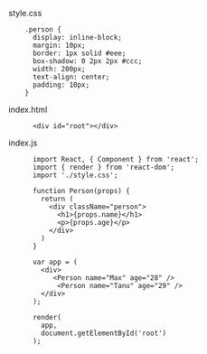 style.css  

        .person {
          display: inline-block;
          margin: 10px;
          border: 1px solid #eee;
          box-shadow: 0 2px 2px #ccc;
          width: 200px;
          text-align: center;
          padding: 10px;
        }
        
index.html

          <div id="root"></div>
          

index.js

          import React, { Component } from 'react';
          import { render } from 'react-dom';
          import './style.css';

          function Person(props) {
            return (
              <div className="person">
                <h1>{props.name}</h1>
                <p>{props.age}</p>
              </div>
            )
          }

          var app = (
            <div>
               <Person name="Max" age="28" />
                <Person name="Tanu" age="29" />
            </div>
          );

          render(
            app, 
            document.getElementById('root')
          );
